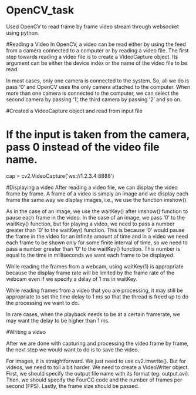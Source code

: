 # OpenCV_task
Used OpenCV to read frame by frame video stream through websocket using python.

#Reading a Video
In OpenCV, a video can be read either by using the feed from a camera connected to a computer or by reading a video file. The first step towards reading a video file is to create a VideoCapture object. Its argument can be either the device index or the name of the video file to be read.

In most cases, only one camera is connected to the system. So, all we do is pass ‘0’ and OpenCV uses the only camera attached to the computer. When more than one camera is connected to the computer, we can select the second camera by passing ‘1’, the third camera by passing ‘2’ and so on.

#Created a VideoCapture object and read from input file
# If the input is taken from the camera, pass 0 instead of the video file name.
 
cap = cv2.VideoCapture('ws://1.2.3.4:8888')



#Displaying a video
After reading a video file, we can display the video frame by frame. A frame of a video is simply an image and we display each frame the same way we display images, i.e., we use the function imshow().

As in the case of an image, we use the waitKey() after imshow() function to pause each frame in the video. In the case of an image, we pass ‘0’ to the waitKey() function, but for playing a video, we need to pass a number greater than ‘0’ to the waitKey() function. This is because ‘0’ would pause the frame in the video for an infinite amount of time and in a video we need each frame to be shown only for some finite interval of time, so we need to pass a number greater than ‘0’ to the waitKey() function. This number is equal to the time in milliseconds we want each frame to be displayed.

While reading the frames from a webcam, using waitKey(1) is appropriate because the display frame rate will be limited by the frame rate of the webcam even if we specify a delay of 1 ms in waitKey.

While reading frames from a video that you are processing, it may still be appropriate to set the time delay to 1 ms so that the thread is freed up to do the processing we want to do.

In rare cases, when the playback needs to be at a certain framerate, we may want the delay to be higher than 1 ms.

#Writing a video

After we are done with capturing and processing the video frame by frame, the next step we would want to do is to save the video.

For images, it is straightforward. We just need to use cv2.imwrite(). But for videos, we need to toil a bit harder. We need to create a VideoWriter object. First, we should specify the output file name with its format (eg: output.avi). Then, we should specify the FourCC code and the number of frames per second (FPS). Lastly, the frame size should be passed.

